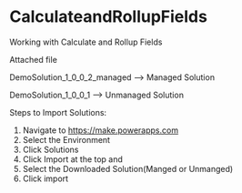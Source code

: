 # CalculateandRollupFields

Working with Calculate and Rollup Fields

Attached file 

DemoSolution_1_0_0_2_managed --> Managed Solution

DemoSolution_1_0_0_1 --> Unmanaged Solution

Steps to Import Solutions:

1. Navigate to https://make.powerapps.com
2. Select the Environment
3. Click Solutions
4. Click Import at the top and
5. Select the Downloaded Solution(Manged or Unmanged)
6. Click import
